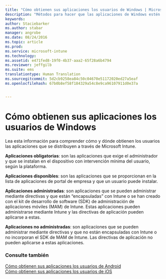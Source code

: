 ```yaml
---
title: "Cómo obtienen sus aplicaciones los usuarios de Windows | Microsoft Intune"
description: "Métodos para hacer que las aplicaciones de Windows estén disponibles para los usuarios"
keywords: 
author: Staciebarker
ms.author: stabar
manager: angrobe
ms.date: 08/24/2016
ms.topic: article
ms.prod: 
ms.service: microsoft-intune
ms.technology: 
ms.assetid: e471fed8-19f0-4b37-aaa2-65f28a6b4794
ms.reviewer: jeffgilb
ms.suite: ems
translationtype: Human Translation
ms.sourcegitcommit: 5d2cb9258ea84c50c04670e51172020ed27a5eaf
ms.openlocfilehash: 67b0b8ef58f184329a54c8e9ca96107911d0e37a


---
```



# Cómo obtienen sus aplicaciones los usuarios de Windows

Lea esta información para comprender cómo y dónde obtienen los usuarios las aplicaciones que se distribuyen a través de Microsoft Intune.

**Aplicaciones obligatorias**: son las aplicaciones que exige el administrador y que se instalan en el dispositivo con intervención mínima del usuario, según la plataforma.

**Aplicaciones disponibles**: son las aplicaciones que se proporcionan en la lista de aplicaciones de portal de empresa y que un usuario puede instalar.

**Aplicaciones administradas**: son aplicaciones que se pueden administrar mediante directivas y que están “encapsuladas” con Intune o se han creado con el kit de desarrollo de software (SDK) de administración de aplicaciones móviles (MAM) de Intune. Estas aplicaciones pueden administrarse mediante Intune y las directivas de aplicación pueden aplicarse a estas.

**Aplicaciones no administradas**: son aplicaciones que se pueden administrar mediante directivas y que no están encapsuladas con Intune o no incorporan el SDK de MAM de Intune. Las directivas de aplicación no pueden aplicarse a estas aplicaciones.

### Consulte también
[Cómo obtienen sus aplicaciones los usuarios de Android](how-your-android-users-get-their-apps.md)</br>
[Cómo obtienen sus aplicaciones los usuarios de iOS](how-your-ios-users-get-their-apps.md)



<!--HONumber=Oct16_HO2-->


